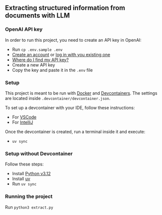## Extracting structured information from documents with LLM


### OpenAI API key

In order to run this project, you need to create an API key in OpenAI:

- Run `cp .env.sample .env`
- [Create an account](https://platform.openai.com/signup)
  or [log in with you existing one](https://platform.openai.com/login)
- [Where do I find my API key?](https://help.openai.com/en/articles/4936850-where-do-i-find-my-openai-api-key)
- Create a new API key
- Copy the key and paste it in the `.env` file

### Setup

This project is meant to be run with [Docker](https://www.docker.com/products/docker-desktop/)
and [Devcontainers](https://containers.dev/).
The settings are located inside `.devcontainer/devcontainer.json`.

To set up a devcontainer with your IDE, follow these instructions:

- For [VSCode](https://code.visualstudio.com/docs/devcontainers/tutorial)
- For [IntelliJ](https://www.jetbrains.com/help/idea/connect-to-devcontainer.html)

Once the devcontainer is created, run a terminal inside it and execute:

- `uv sync`

### Setup without Devcontainer

Follow these steps:

- Install [Python v3.12](https://www.python.org/downloads/)
- Install [uv](https://github.com/astral-sh/uv)
- Run `uv sync`

### Running the project

Run `python3 extract.py`
